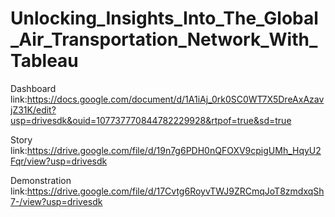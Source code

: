 # Unlocking_Insights_Into_The_Global_Air_Transportation_Network_With_Tableau

Dashboard link:https://docs.google.com/document/d/1A1iAj_0rk0SC0WT7X5DreAxAzavjZ31K/edit?usp=drivesdk&ouid=107737770844782229928&rtpof=true&sd=true

Story link:https://drive.google.com/file/d/19n7g6PDH0nQFOXV9cpigUMh_HqyU2Fqr/view?usp=drivesdk

Demonstration link:https://drive.google.com/file/d/17Cvtg6RoyvTWJ9ZRCmqJoT8zmdxqSh7-/view?usp=drivesdk

